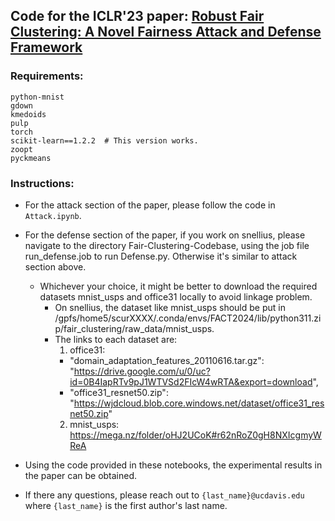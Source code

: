 ## Code for the ICLR'23 paper: [Robust Fair Clustering: A Novel Fairness Attack and Defense Framework](https://arxiv.org/pdf/2210.01953.pdf)

### Requirements:
```
python-mnist
gdown
kmedoids
pulp
torch
scikit-learn==1.2.2  # This version works.
zoopt
pyckmeans
```

### Instructions:
- For the attack section of the paper, please follow the code in `Attack.ipynb`.

- For the defense section of the paper, if you work on snellius, please navigate to the directory Fair-Clustering-Codebase, using the job file run_defense.job to run Defense.py. Otherwise it's similar to attack section above.
  - Whichever your choice, it might be better to download the required datasets mnist_usps and office31 locally to avoid linkage problem.
    - On snellius, the dataset like mnist_usps should be put in /gpfs/home5/scurXXXX/.conda/envs/FACT2024/lib/python311.zip/fair_clustering/raw_data/mnist_usps.
    - The links to each dataset are:
      1. office31:
        - "domain_adaptation_features_20110616.tar.gz": "https://drive.google.com/u/0/uc?id=0B4IapRTv9pJ1WTVSd2FIcW4wRTA&export=download",
        - "office31_resnet50.zip": "https://wjdcloud.blob.core.windows.net/dataset/office31_resnet50.zip"
      2. mnist_usps:
         https://mega.nz/folder/oHJ2UCoK#r62nRoZ0gH8NXIcgmyWReA

- Using the code provided in these notebooks, the experimental results in the paper can be obtained.
- If there any questions, please reach out to ```{last_name}@ucdavis.edu``` where ```{last_name}``` is the first author's last name.
